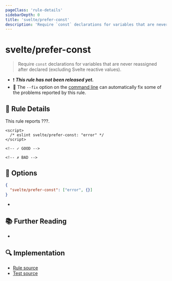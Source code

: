 ```yaml
---
pageClass: 'rule-details'
sidebarDepth: 0
title: 'svelte/prefer-const'
description: 'Require `const` declarations for variables that are never reassigned after declared (excluding Svelte reactive values).'
---
```


# svelte/prefer-const

> Require `const` declarations for variables that are never reassigned after declared (excluding Svelte reactive values).

- :exclamation: <badge text="This rule has not been released yet." vertical="middle" type="error"> **_This rule has not been released yet._** </badge>
- :wrench: The `--fix` option on the [command line](https://eslint.org/docs/user-guide/command-line-interface#fixing-problems) can automatically fix some of the problems reported by this rule.

## :book: Rule Details

This rule reports ???.

<ESLintCodeBlock fix>

<!--eslint-skip-->

```svelte
<script>
  /* eslint svelte/prefer-const: "error" */
</script>

<!-- ✓ GOOD -->

<!-- ✗ BAD -->
```

</ESLintCodeBlock>

## :wrench: Options

```json
{
  "svelte/prefer-const": ["error", {}]
}
```

-

## :books: Further Reading

-

## :mag: Implementation

- [Rule source](https://github.com/sveltejs/eslint-plugin-svelte/blob/main/packages/eslint-plugin-svelte/src/rules/prefer-const.ts)
- [Test source](https://github.com/sveltejs/eslint-plugin-svelte/blob/main/packages/eslint-plugin-svelte/tests/src/rules/prefer-const.ts)
